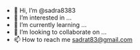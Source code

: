 - 👋 Hi, I’m @sadra8383
- 👀 I’m interested in ...
- 🌱 I’m currently learning ...
- 💞️ I’m looking to collaborate on ...
- 📫 How to reach me sadrat83@gmail.com

<!---
sadra8383/sadra8383 is a ✨ special ✨ repository because its `README.md` (this file) appears on your GitHub profile.
You can click the Preview link to take a look at your changes.
--->
